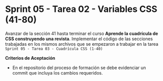 # Sprint 05 - Tarea 02 - Variables CSS (41-80)

Avanzar de la sección 41 hasta terminar el curso **Aprende la cuadrícula de CSS construyendo una revista**. Implementar el código de las secciones trabajadas en los mismos archivos que se empezaron a trabajar en la tarea `Sprint 05 - Tarea 03 - Cuadrícula CSS (1-40)`

**Criterios de Aceptación**

- En el repositorio del proceso de formación se debe evidenciar un commit que incluya los cambios requeridos.